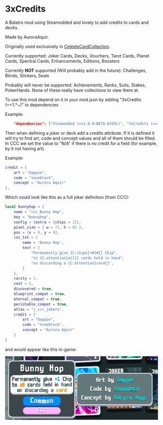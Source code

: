 # 3xCredits
A Balatro mod using Steamodded and lovely to add credits to cards and decks.

Made by AuroraAquir.

Originally used exclusively in [CelesteCardCollection](https://github.com/AuroraKy/CelesteCardCollection).

Currently supported: Joker Cards, Decks, Vouchers, Tarot Cards, Planet Cards, Spectral Cards, Enhancements, Editions, Boosters

Currently **NOT** supported (Will probably add in the future): Challenges, Blinds, Stickers, Seals

Probably will never be supported: Achievements, Ranks, Suits, Stakes, PokerHands. None of these really have collections to view them at.


To use this mod depend on it in your mod.json by adding "3xCredits (==1.*~)" to dependencies

Example:
```json
	"dependencies": ["Steamodded (>=1.0.0~BETA-0319c)", "3xCredits (==1.*~)"]
```

Then when defining a joker or deck add a credits attribute.
If it is defined it will try to find art, code and concept values and all of them should be filled. In CCC we set the value to "N/A" if there is no credit for a field (for example, by it not having art).

Example:
```lua
credit = {
    art = "Gappie",
    code = "toneblock",
    concept = "Aurora Aquir"
},
```

Which could look like this as a full joker definition (from CCC):
```lua
local bunnyhop = {
	name = "ccc_Bunny Hop",
	key = "bunnyhop",
    config = {extra = {chips = 1}},
	pixel_size = { w = 71, h = 81 },
	pos = {x = 9, y = 6},
	loc_txt = {
        name = 'Bunny Hop',
        text = {
			"Permanently give {C:chips}+#1#{} Chip",
			"to {C:attention}all{} cards held in hand",
			"on discarding a {C:attention}card{}",
        }
    },
	rarity = 1,
	cost = 5,
	discovered = true,
	blueprint_compat = true,
	eternal_compat = true,
	perishable_compat = true,
	atlas = "j_ccc_jokers",
	credit = {
		art = "Gappie",
		code = "toneblock",
		concept = "Aurora Aquir"
	}
}
```

and would appear like this in-game:

![In-game Example](image.png)